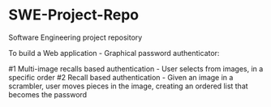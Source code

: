 # SWE-Project-Repo
Software Engineering project repository

To build a Web application - Graphical password authenticator:

#1 Multi-image recalls based authentication - User selects from images, in a specific order
#2 Recall based authentication - Given an image in a scrambler, user moves pieces in the image, creating an ordered list that becomes the
password

